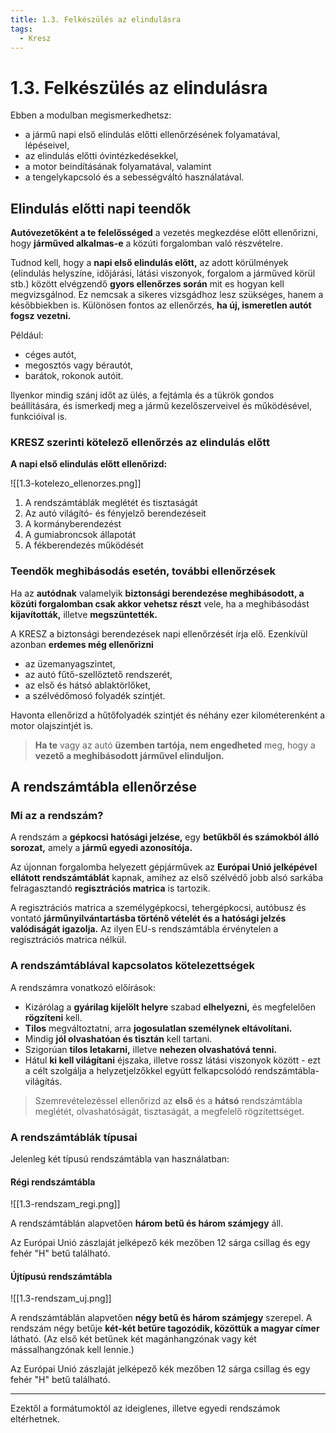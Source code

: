 ```yaml
---
title: 1.3. Felkészülés az elindulásra
tags:
  - Kresz
---
```


# 1.3. Felkészülés az elindulásra

Ebben a modulban megismerkedhetsz:
- a jármű napi első elindulás előtti ellenőrzésének folyamatával, lépéseivel,
- az elindulás előtti óvintézkedésekkel,
- a motor beindításának folyamatával, valamint
- a tengelykapcsoló és a sebességváltó használatával.

## Elindulás előtti napi teendők

**Autóvezetőként a te felelősséged** a vezetés megkezdése előtt ellenőrizni, hogy **járműved alkalmas-e** a közúti forgalomban való részvételre.

Tudnod kell, hogy a **napi első elindulás előtt,** az adott körülmények (elindulás helyszíne, időjárási, látási viszonyok, forgalom a járműved körül stb.) között elvégzendő **gyors ellenőrzes során** mit es hogyan kell megvizsgálnod. Ez nemcsak a sikeres vizsgádhoz lesz szükséges, hanem a későbbiekben is. Különösen fontos az ellenőrzés, **ha új, ismeretlen autót fogsz vezetni.**

Például:
- céges autót,
- megosztós vagy bérautót,
- barátok, rokonok autóit.

Ilyenkor mindig szánj időt az ülés, a fejtámla és a tükrök gondos beállítására, és ismerkedj meg a jármű kezelőszerveivel és működésével, funkcióival is.

### KRESZ szerinti kötelező ellenőrzés az elindulás előtt

**A napi első elindulás előtt ellenőrizd:**

![[1.3-kotelezo_ellenorzes.png]]

1. A rendszámtáblák meglétét és tisztaságát
2. Az autó világító- és fényjelző berendezéseit
3. A kormányberendezést
4. A gumiabroncsok állapotát
5. A fékberendezés működését

### Teendők meghibásodás esetén, további ellenőrzések

Ha az **autódnak** valamelyik **biztonsági berendezése meghibásodott, a közúti forgalomban csak akkor vehetsz részt** vele, ha a meghibásodást **kijavították,** illetve **megszüntették.**

A KRESZ a biztonsági berendezések napi ellenőrzését írja elő.
Ezenkívül azonban **erdemes még ellenőrizni**
- az üzemanyagszintet,
- az autó fűtő-szellőztető rendszerét,
- az első és hátsó ablaktörlőket,
- a szélvédőmosó folyadék szintjét.

Havonta ellenőrizd a hűtőfolyadék szintjét és néhány ezer kilométerenként a motor olajszintjét is.

> **Ha te** vagy az autó **üzemben tartója, nem engedheted** meg, hogy a **vezető a meghibásodott járművel elinduljon.**

## A rendszámtábla ellenőrzése

### Mi az a rendszám?

A rendszám a **gépkocsi hatósági jelzése,** egy **betűkből és számokból álló sorozat,** amely a **jármű egyedi azonosítója.**

Az újonnan forgalomba helyezett gépjárművek az **Európai Unió jelképével ellátott rendszámtáblát** kapnak, amihez az első szélvédő jobb alsó sarkába felragasztandó **regisztrációs matrica** is tartozik.

A regisztrációs matrica a személygépkocsi, tehergépkocsi, autóbusz és vontató **járműnyilvántartásba történő vételét és a hatósági jelzés valódiságát igazolja.** Az ilyen EU-s rendszámtábla érvénytelen a regisztrációs matrica nélkül.

### A rendszámtáblával kapcsolatos kötelezettségek

A rendszámra vonatkozó előírások:
- Kizárólag a **gyárilag kijelölt helyre** szabad **elhelyezni,** és megfelelően **rögzíteni** kell.
- **Tilos** megváltoztatni, arra **jogosulatlan személynek eltávolítani.**
- Mindig **jól olvashatóan és tisztán** kell tartani.
- Szigorúan **tilos letakarni,** illetve **nehezen olvashatóvá tenni.**
- Hátul **ki kell világítani** éjszaka, illetve rossz látási viszonyok között - ezt a célt szolgálja a helyzetjelzőkkel együtt felkapcsolódó rendszámtábla-világítás.

> Szemrevételezéssel ellenőrizd az **első** és a **hátsó** rendszámtábla meglétét, olvashatóságát, tisztaságát, a megfelelő rögzítettséget.

### A rendszámtáblák típusai

Jelenleg két típusú rendszámtábla van használatban:

#### Régi rendszámtábla

![[1.3-rendszam_regi.png]]

A rendszámtáblán alapvetően **három betű és három számjegy** áll.

Az Európai Unió zászlaját jelképező kék mezőben 12 sárga csillag
és egy fehér "H" betű található.

#### Újtípusú rendszámtábla

![[1.3-rendszam_uj.png]]

A rendszámtáblán alapvetően **négy betű és három számjegy** szerepel. A rendszám négy betűje **két-két betűre tagozódik, közöttük a magyar címer** látható. (Az első két betűnek két magánhangzónak vagy két mássalhangzónak kell lennie.)

Az Európai Unió zászlaját jelképező kék mezőben 12 sárga csillag és egy fehér "H" betű található.

---

Ezektől a formátumoktól az ideiglenes, illetve egyedi rendszámok eltérhetnek.